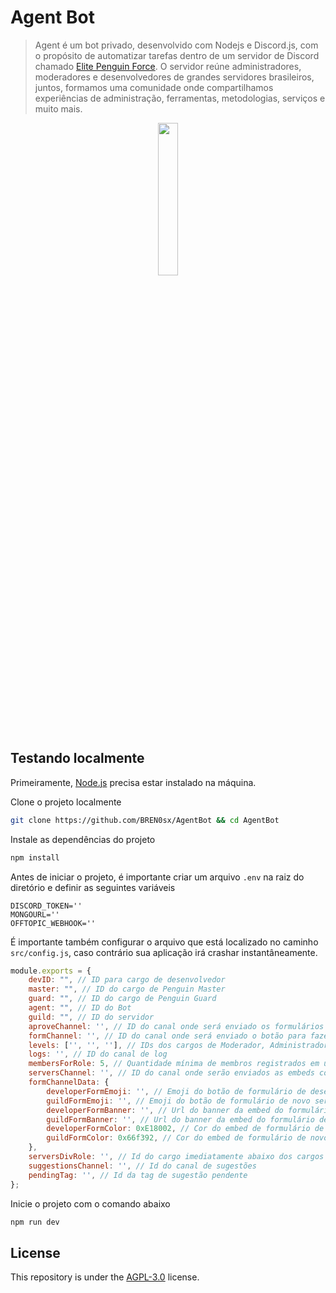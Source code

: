 # Agent Bot

> Agent é um bot privado, desenvolvido com Nodejs e Discord.js, com o propósito de automatizar tarefas dentro de um servidor de Discord chamado [Elite Penguin Force](). O servidor reúne administradores, moderadores e desenvolvedores de grandes servidores brasileiros, juntos, formamos uma comunidade onde compartilhamos experiências de administração, ferramentas, metodologias, serviços e muito mais.

<p align='middle'>
  <img src="https://user-images.githubusercontent.com/32278696/200096419-aeb7c30a-f341-4f36-a7f7-b37aab27861e.png" width='25%'/>
</p>

## Testando localmente

Primeiramente, [Node.js](https://nodejs.org) precisa estar instalado na máquina.

Clone o projeto localmente
  
```bash
git clone https://github.com/BREN0sx/AgentBot && cd AgentBot
```
         
Instale as dependências do projeto

```bash
npm install
```

Antes de iniciar o projeto, é importante criar um arquivo `.env` na raiz do diretório e definir as seguintes variáveis

```env
DISCORD_TOKEN=''
MONGOURL=''
OFFTOPIC_WEBHOOK=''
```

É importante também configurar o arquivo que está localizado no caminho `src/config.js`, caso contrário sua aplicação irá crashar instantâneamente.

```js
module.exports = {
    devID: "", // ID para cargo de desenvolvedor
    master: "", // ID do cargo de Penguin Master
    guard: "", // ID do cargo de Penguin Guard
    agent: "", // ID do Bot
    guild: "", // ID do servidor
    aproveChannel: '', // ID do canal onde será enviado os formulários que serão aprovados
    formChannel: '', // ID do canal onde será enviado o botão para fazer os formulários
    levels: ['', '', ''], // IDs dos cargos de Moderador, Administrador e Dono, respectivamente
    logs: '', // ID do canal de log
    membersForRole: 5, // Quantidade mínima de membros registrados em uma staff para ser criado o cargo do servidor
    serversChannel: '', // ID do canal onde serão enviados as embeds contendo todos os servidores registrados
    formChannelData: {
        developerFormEmoji: '', // Emoji do botão de formulário de desenvolvedor
        guildFormEmoji: '', // Emoji do botão de formulário de novo servidor
        developerFormBanner: '', // Url do banner da embed do formulário de devenvolvedor
        guildFormBanner: '', // Url do banner da embed do formulário de servidor
        developerFormColor: 0xE18002, // Cor do embed de formulário de desenvolvedor
        guildFormColor: 0x66f392, // Cor do embed de formulário de novo servidor
    },
    serversDivRole: '', // Id do cargo imediatamente abaixo dos cargos de servidores
    suggestionsChannel: '', // Id do canal de sugestões
    pendingTag: '', // Id da tag de sugestão pendente
};
```

Inicie o projeto com o comando abaixo

```bash
npm run dev
```
## License

This repository is under the [AGPL-3.0](https://github.com/BREN0sx/AgentBot/blob/main/LICENSE) license.
